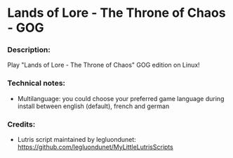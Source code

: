 # Lands of Lore - The Throne of Chaos - GOG
### Description:
Play "Lands of Lore - The Throne of Chaos" GOG edition on Linux!
### Technical notes:
- Multilanguage: you could choose your preferred game language during install between english (default), french and german
### Credits:
- Lutris script maintained by legluondunet: https://github.com/legluondunet/MyLittleLutrisScripts
